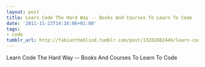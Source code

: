 ```yaml
---
layout: post
title: Learn Code The Hard Way -- Books And Courses To Learn To Code
date: '2011-11-23T14:16:06+01:00'
tags:
- code
tumblr_url: http://fabiantheblind.tumblr.com/post/13202802449/learn-code-the-hard-way-books-and-courses-to-learn
---
```

Learn Code The Hard Way -- Books And Courses To Learn To Code
